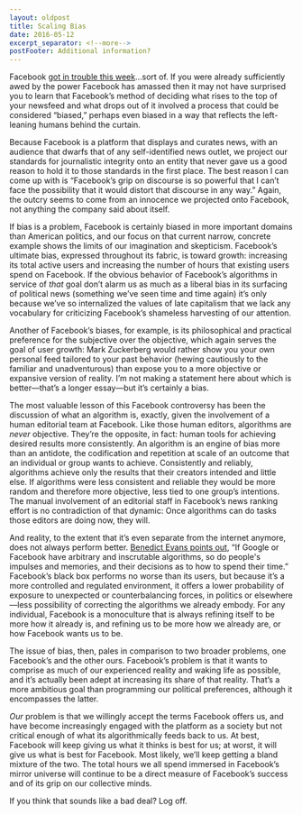 ```yaml
---
layout: oldpost
title: Scaling Bias
date: 2016-05-12
excerpt_separator: <!--more-->
postFooter: Additional information?
---
```


Facebook <a href="http://www.nytimes.com/2016/05/10/technology/conservatives-accuse-facebook-of-political-bias.html?_r=0">got in trouble this week</a>…sort of. If you were already sufficiently awed by the power Facebook has amassed then it may not have surprised you to learn that Facebook’s method of deciding what rises to the top of your newsfeed and what drops out of it involved a process that could be considered “biased,” perhaps even biased in a way that reflects the left-leaning humans behind the curtain.

Because Facebook is a platform that displays and curates news, with an audience that dwarfs that of any self-identified news outlet, we project our standards for journalistic integrity onto an entity that never gave us a good reason to hold it to those standards in the first place. The best reason I can come up with is “Facebook’s grip on discourse is so powerful that I can’t face the possibility that it would distort that discourse in any way.” Again, the outcry seems to come from an innocence we projected onto Facebook, not anything the company said about itself.

If bias is a problem, Facebook is certainly biased in more important domains than American politics, and our focus on that current narrow, concrete example shows the limits of our imagination and skepticism. Facebook’s ultimate bias, expressed throughout its fabric, is toward growth: increasing its total active users and increasing the number of hours that existing users spend on Facebook. If the obvious behavior of Facebook’s algorithms in service of <em>that</em> goal don’t alarm us as much as a liberal bias in its surfacing of political news (something we’ve seen time and time again) it’s only because we’ve so internalized the values of late capitalism that we lack any vocabulary for criticizing Facebook’s shameless harvesting of our attention.

Another of Facebook’s biases, for example, is its philosophical and practical preference for the subjective over the objective, which again serves the goal of user growth: Mark Zuckerberg would rather show you your own personal feed tailored to your past behavior (hewing cautiously to the familiar and unadventurous) than expose you to a more objective or expansive version of reality. I’m not making a statement here about which is better—that’s a longer essay—but it’s certainly a bias.

The most valuable lesson of this Facebook controversy has been the discussion of what an algorithm is, exactly, given the involvement of a human editorial team at Facebook. Like those human editors, algorithms are <em>never</em> objective. They’re the opposite, in fact: human tools for achieving desired results more consistently. An algorithm is an engine of bias more than an antidote, the codification and repetition at scale of an outcome that an individual or group wants to achieve. Consistently and reliably, algorithms achieve only the results that their creators intended and little else. If algorithms were less consistent and reliable they would be more random and therefore more objective, less tied to one group’s intentions. The manual involvement of an editorial staff in Facebook’s news ranking effort is no contradiction of that dynamic: Once algorithms can do tasks those editors are doing now, they will.

And reality, to the extent that it’s even separate from the internet anymore, does not always perform better. <a href="http://ben-evans.com/benedictevans/2015/9/14/distribution-and-audience">Benedict Evans points out</a>, “If Google or Facebook have arbitrary and inscrutable algorithms, so do people's impulses and memories, and their decisions as to how to spend their time.” Facebook’s black box performs no worse than its users, but because it’s a more controlled and regulated environment, it offers a lower probability of exposure to unexpected or counterbalancing forces, in politics or elsewhere—less possibility of correcting the algorithms we already embody. For any individual, Facebook is a monoculture that is always refining itself to be more how it already is, and refining us to be more how we already are, or how Facebook wants us to be.

The issue of bias, then, pales in comparison to two broader problems, one Facebook’s and the other ours. Facebook’s problem is that it wants to comprise as much of our experienced reality and waking life as possible, and it’s actually been adept at increasing its share of that reality. That’s a more ambitious goal than programming our political preferences, although it encompasses the latter.

<em>Our </em>problem is that we willingly accept the terms Facebook offers us, and have become increasingly engaged with the platform as a society but not critical enough of what its algorithmically feeds back to us. At best, Facebook will keep giving us what it thinks is best for us; at worst, it will give us what is best for Facebook. Most likely, we’ll keep getting a bland mixture of the two. The total hours we all spend immersed in Facebook’s mirror universe will continue to be a direct measure of Facebook’s success and of its grip on our collective minds.

If you think that sounds like a bad deal? Log off.
